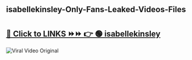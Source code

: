 
 ## isabellekinsley-Only-Fans-Leaked-Videos-Files

# <h2><a href="https://mediaupload.pro?isabellekinsley">🔗 Click to LINKS ⏩⏩ 👉 🟢 isabellekinsley </a></h2>

<a href="https://mediaupload.pro?isabellekinsley" rel="nofollow" data-target="animated-image.originalLink"><img src="https://i.ibb.co.com/xMMVF88/686577567.gif" alt="Viral Video Original" style="max-width: 100%; display: inline-block;" data-target="animated-image.originalImage"></a>